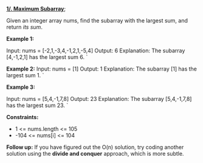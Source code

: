 [**1/. Maximum Subarray**](https://leetcode.com/problems/maximum-subarray);

Given an integer array nums, find the subarray with the largest sum, and return *its sum*.

**Example 1:**

Input: nums = [-2,1,-3,4,-1,2,1,-5,4] Output: 6 Explanation: The subarray [4,-1,2,1] has the largest sum 6. `

**Example 2:**
Input: nums = [1] Output: 1 Explanation: The subarray [1] has the largest sum 1. `

**Example 3:**

Input: nums = [5,4,-1,7,8] Output: 23 Explanation: The subarray [5,4,-1,7,8] has the largest sum 23. `

**Constraints:**

- 1 <= nums.length <= 105
- \-104 <= nums\[i\] <= 104

**Follow up:** If you have figured out the O(n) solution, try coding another solution using the **divide and conquer** approach, which is more subtle.
